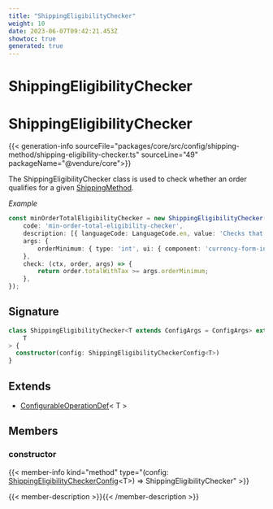 ```yaml
---
title: "ShippingEligibilityChecker"
weight: 10
date: 2023-06-07T09:42:21.453Z
showtoc: true
generated: true
---
```

<!-- This file was generated from the Vendure source. Do not modify. Instead, re-run the "docs:build" script -->

# ShippingEligibilityChecker
<div class="symbol">


# ShippingEligibilityChecker

{{< generation-info sourceFile="packages/core/src/config/shipping-method/shipping-eligibility-checker.ts" sourceLine="49" packageName="@vendure/core">}}

The ShippingEligibilityChecker class is used to check whether an order qualifies for a
given <a href='/typescript-api/entities/shipping-method#shippingmethod'>ShippingMethod</a>.

*Example*

```ts
const minOrderTotalEligibilityChecker = new ShippingEligibilityChecker({
    code: 'min-order-total-eligibility-checker',
    description: [{ languageCode: LanguageCode.en, value: 'Checks that the order total is above some minimum value' }],
    args: {
        orderMinimum: { type: 'int', ui: { component: 'currency-form-input' } },
    },
    check: (ctx, order, args) => {
        return order.totalWithTax >= args.orderMinimum;
    },
});
```

## Signature

```TypeScript
class ShippingEligibilityChecker<T extends ConfigArgs = ConfigArgs> extends ConfigurableOperationDef<
    T
> {
  constructor(config: ShippingEligibilityCheckerConfig<T>)
}
```
## Extends

 * <a href='/typescript-api/configurable-operation-def/#configurableoperationdef'>ConfigurableOperationDef</a>&#60;     T &#62;


## Members

### constructor

{{< member-info kind="method" type="(config: <a href='/typescript-api/shipping/shipping-eligibility-checker-config#shippingeligibilitycheckerconfig'>ShippingEligibilityCheckerConfig</a>&#60;T&#62;) => ShippingEligibilityChecker"  >}}

{{< member-description >}}{{< /member-description >}}


</div>
